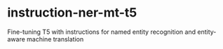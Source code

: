 # instruction-ner-mt-t5
Fine-tuning T5 with instructions for named entity recognition and entity-aware machine translation
